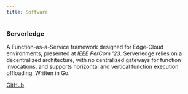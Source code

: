 ```yaml
---
title: Software
---
```


### Serverledge

A Function-as-a-Service framework designed for Edge-Cloud environments, 
presented at *IEEE PerCom '23*.
Serverledge relies on a decentralized architecture, with no centralized 
gateways for function invocations, and supports horizontal and vertical
function execution offloading.
Written in Go.

[GitHub](https://github.com/grussorusso/serverledge)
